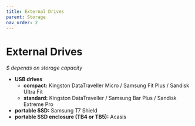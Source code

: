 ```yaml
---
title: External Drives
parent: Storage
nav_order: 2
---
```

# External Drives

*$ depends on storage capacity*
- **USB drives** 
	- **compact:** Kingston DataTraveller Micro / Samsung Fit Plus / Sandisk Ultra Fit
	- **standard:** Kingston DataTraveller / Samsung Bar Plus / Sandisk Extreme Pro
- **portable SSD:** Samsung T7 Shield
- **portable SSD enclosure (TB4 or TB5):** Acasis
